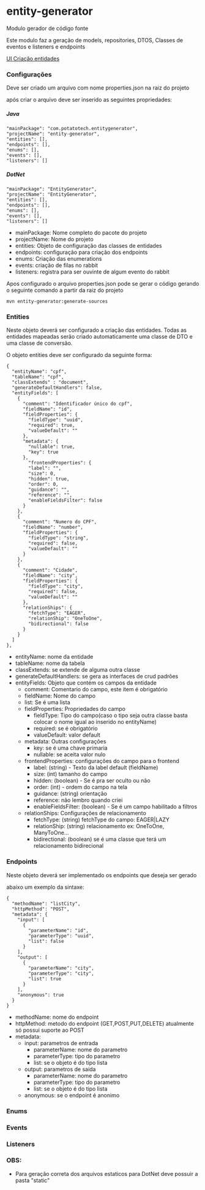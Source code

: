 # entity-generator


Modulo gerador de código fonte

Este modulo faz a geração de models, repositories, DTOS, Classes de eventos e listeners e endpoints 

[UI Criação entidades](https://personal-projects-base.github.io/entity-generator/)


### Configurações

Deve ser criado um arquivo com nome properties.json na raiz do projeto

após criar o arquivo deve ser inserido as seguintes propriedades:

##### Java

    "mainPackage": "com.potatotech.entitygenerator",  
    "projectName": "entity-generator",
    "entities": [],
    "endpoints": [],
    "enums": [],
    "events": [],
    "listeners": []

##### DotNet

    "mainPackage": "EntityGenerator",  
    "projectName": "EntityGenerator",
    "entities": [],
    "endpoints": [],
    "enums": [],
    "events": [],
    "listeners": []


* mainPackage: Nome completo do pacote do projeto
* projectName: Nome do projeto
* entities: Objeto de configuração das classes de entidades
* endpoints: configuração para criação dos endpoints
* enums: Criação das enumerations
* events: criação de filas no rabbit
* listeners: registra para ser ouvinte de algum evento do rabbit

Apos configurado o arquivo properties.json pode se gerar o código gerando o seguinte comando a partir da raiz do projeto

  `mvn entity-generator:generate-sources`

### Entities

Neste objeto deverá ser configurado a criação das entidades.
Todas as entidades mapeadas serão criado automaticamente uma classe de DTO e uma classe de conversão.

O objeto entities deve ser configurado da seguinte forma:

    {
      "entityName": "cpf",
      "tableName": "cpf",
      "classExtends" : "document",
      "generateDefaultHandlers": false,
      "entityFields": [
        {
          "comment": "Identificador único do cpf",
          "fieldName": "id",
          "fieldProperties": {
            "fieldType": "uuid",
            "required": true,
            "valueDefault": ""
          },
          "metadata": {
            "nullable": true,
            "key": true
          },
	        "frontendProperties": {
            "label": "",
            "size": 0,
            "hidden": true,
            "order": 0,
            "guidance": "",
            "reference": "",
            "enableFieldsFilter": false
          }
        },
        {
          "comment": "Numero do CPF",
          "fieldName": "number",
          "fieldProperties": {
            "fieldType": "string",
            "required": false,
            "valueDefault": ""
          }
        },
        {
          "comment": "Cidade",
          "fieldName": "city",
          "fieldProperties": {
            "fieldType": "city",
            "required": false,
            "valueDefault": ""
          },
          "relationShips": {
            "fetchType": "EAGER",
            "relationShip": "OneToOne",
            "bidirectional": false
          }
        }
      ]
    },

* entityName: nome da entidade
* tableName: nome da tabela
* classExtends: se extende de alguma outra classe
* generateDefaultHandlers: se gera as interfaces de crud padrões
* entityFields: Objeto que contém os campos da entidade
  * comment: Comentario do campo, este item é obrigatório
  * fieldName: Nome do campo
  * list: Se é uma lista
  * fieldProperties: Propriedades do campo
    * fieldType: Tipo do campo(caso o tipo seja outra classe basta colocar o nome igual ao inserido no entityName)
    * required: se é obrigatório
    * valueDefault: valor default
  * metadata: Outras configurações
    * key: se é uma chave primaria
    * nullable: se aceita valor nulo
  * frontendProperties: configurações do campo para o frontend
    * label: (string) - Texto da label default (fieldName)
    * size: (int) tamanho do campo
    * hidden: (boolean) - Se é pra ser oculto ou não
    * order: (int) - ordem do campo na tela
    * guidance: (string) orientação 
    * reference: não lembro quando criei
    * enableFieldsFilter: (boolean) - Se é um campo habilitado a filtros
  * relationShips: Configurações de relacionamento
    * fetchType: (string) fetchType do campo: EAGER|LAZY
    * relationShip: (string) relacionamento ex: OneToOne, ManyToOne...
    * bidirectional: (boolean) se é uma classe que terá um relacionamento bidirecional

### Endpoints

Neste objeto deverá ser implementado os endpoints que deseja ser gerado

abaixo um exemplo da sintaxe:

    {
      "methodName": "listCity",
      "httpMethod": "POST",
      "metadata": {
        "input": [
          {
            "parameterName": "id",
            "parameterType": "uuid",
            "list": false
          }
        ],
        "output": [
          {
            "parameterName": "city",
            "parameterType": "city",
            "list": true
          }
        ],
        "anonymous": true
      }
    }

* methodName: nome do endpoint
* httpMethod: metodo do endpoint (GET,POST,PUT,DELETE) atualmente só possui suporte ao POST
* metadata:
  * input: parametros de entrada
    * parameterName: nome do parametro
    * parameterType: tipo do parametro
    * list: se o objeto é do tipo lista
  * output: parametros de saida
    * parameterName: nome do parametro
    * parameterType: tipo do parametro
    * list: se o objeto é do tipo lista
  * anonymous: se o endpoint é anonimo

### Enums


### Events


### Listeners

### OBS:
  * Para geração correta dos arquivos estaticos para DotNet deve possuir a pasta "static"